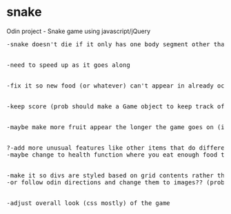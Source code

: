 snake
=====

Odin project - Snake game using javascript/jQuery

<pre>
-snake doesn't die if it only has one body segment other than the head and doubles back on itself (they just swap, is this ok?)


-need to speed up as it goes along


-fix it so new food (or whatever) can't appear in already occupied grid space


-keep score (prob should make a Game object to keep track of stuff like this? (and game speed)


-maybe make more fruit appear the longer the game goes on (instead of just one at a time)


?-add more unusual features like other items that do different things (affect speed, just points, walls, moving enemies, etc.)
-maybe change to health function where you eat enough food to 'level up' and THEN you grow (then can have bad things make you lose health or segment or whatever)


-make it so divs are styled based on grid contents rather than just using text characters (css already exists for this in snake.css)
-or follow odin directions and change them to images?? (prob not)


-adjust overall look (css mostly) of the game
</pre>